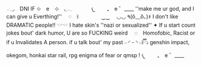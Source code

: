 𓂃◞ DNI IF ⊹ e ⊹ ◟𓂃    
𐔌   ₊ e ゛____ ''make me ur god, and I can give u Everthing!''  ``♡`` ꒱     ‿‿ 
 ◡◡ ٩(ŏ﹏ŏ、)۶ I don't like DRAMATIC people!!
𓎟𓎟 I hate skin's ''nazi or sexualized''
✦ If u start count jokes bout' dark humor, U are so FUCKING weird
　◌　Homofobic, Racist or if u Invalidates A person.
 if u talk bout' my past 𓏼 ◜ - ◝ 𓏼꒱ྀི১ 
 genshin impact, okegom, honkai star rail, rpg enigma of fear or qmsp ! 𐔌   ₊ e ゛____ 
 
